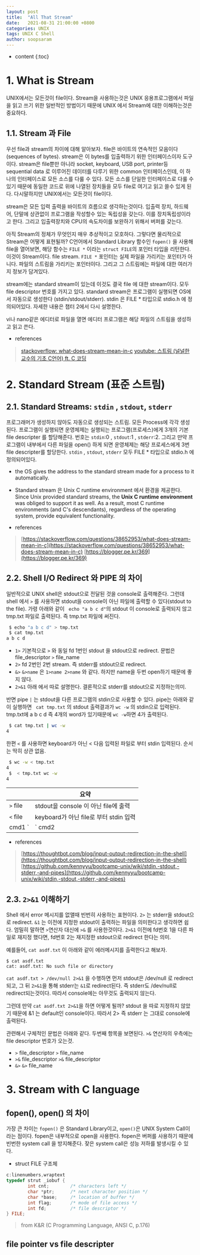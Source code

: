 ```yaml
---
layout: post
title:  "All That Stream"
date:   2021-08-31 21:00:00 +0800
categories: UNIX
tags: UNIX C Shell
author: soopsaram
---
```


* content
{:toc}

# 1. What is Stream

UNIX에서는 모든것이 file이다. Stream을 사용하는것은 UNIX 응용프로그램에서 파일을 읽고 쓰기 위한 일반적인 방법이기 때문에 UNIX 에서 Stream에 대한 이해하는것은 중요하다. 

## 1.1. Stream 과 File

우선 file과 stream의 차이에 대해 알아보자. file은 바이트의 연속적인 모음이다(sequences of bytes). stream은 이 bytes를 입출력하기 위한 인터페이스이자 도구이다. stream은 file뿐만 아니라 socket, keyboard, USB port, printer등 sequential data 로 이루어진 데이터를 다루기 위한 common 인터페이스인데, 이 하나의 인터페이스로 모든 소스를 다룰 수 있다. 모든 소스를 단일한 인터페이스로 다룰 수 있기 때문에 동일한 코드로 위에 나열된 장치들을 모두 file로 여기고 읽고 쓸수 있게 된다. 다시말하지만 UNIX에서는 모든것이 file이다. 

stream은 모든 입력 출력을 바이트의 흐름으로 생각하는것이다. 입출력 장치, 하드웨어, 단말에 상관없이 프로그램을 작성할수 있는 독립성을 갖는다. 이를 장치독립성이라고 한다.  그리고 입출력장치와 CPU의 속도차이를 보완하기 위해서 버퍼를 갖는다. 

아직 Stream의 정체가 무엇인지 매우 추상적이고 모호하다. 그렇다면 물리적으로 Stream은 어떻게 표현될까?  C언어에서 Standard Library 함수인 `fopen()` 을 사용해 file을 열어보면, 해당 함수는 `FILE *` 이라는 `struct FILE`의 포인터 타입을 리턴한다. 이것이 Stream이다. file stream. `FILE *` 포인터는 실제 파일을 가리키는 포인터가 아니다. 파일의 스트림을 가리키는 포인터이다. 그리고 그 스트림에는 파일에 대한 여러가지 정보가 담겨있다. 

stream에는 standard stream이 있는데 이것도 결국 file 에 대한 stream이다.  모두 file descriptor 번호를 가지고 있다. standard stream은 프로그램이 실행되면 OS에서 자동으로 생성한다 (stdin/stdout/stderr). stdin 은 FILE * 타입으로 stdio.h 에 정의되어있다. 자세한 내용은 챕터 2에서 다시 설명한다.

vi나 nano같은 에디터로 파일을 열면 에디터 프로그램은 해당 파일의 스트림을 생성하고 읽고 쓴다. 


- references
> [stackoverflow: what-does-stream-mean-in-c](https://stackoverflow.com/questions/38652953/what-does-stream-mean-in-c)
> [youtube: 스트림 (널널한 교수의 기초 C언어) ft. C 코딩](https://youtu.be/iuEdJ9wg8wU)

# 2. Standard Stream (표준 스트림)

## 2.1. Standard Streams: `stdin` , `stdout`, `stderr`  
프로그래머가 생성하지 않아도 자동으로 생성되는 스트림. 모든 Process에 각각 생성된다. 프로그램이 실행되면 운영체제는 실행되는 프로그램(프로세스)에게 3개의 기본 file descripter 를 할당해준다. 번호는 `stdin`:0 , `stdout`:1 , `stderr`:2. 그리고 만약 프로그램이 내부에서 다른 파일을 open() 하게 되면 운영체제는 해당 프로세스에게 3번 file descripter를 할당한다.   `stdin` , `stdout`, `stderr` 모두 FILE * 타입으로 stdio.h 에 정의되어있다. 

- the OS gives the address to the standard stream made for a process to it automatically. 
- Standard stream 은 Unix C runtime environment 에서 환경을 제공한다.
Since Unix provided standard streams, the __Unix C runtime environment__ was obliged to support it as well. As a result, most C runtime environments (and C's descendants), regardless of the operating system, provide equivalent functionality.

- references
> [https://stackoverflow.com/questions/38652953/what-does-stream-mean-in-c](https://stackoverflow.com/questions/38652953/what-does-stream-mean-in-c)
> [https://blogger.pe.kr/369](https://blogger.pe.kr/369)

## 2.2. Shell I/O Redirect 와 PIPE 의 차이

일반적으로 UNIX shell은 stdout으로 전달된 것을 console로 출력해준다. 그런데 shell 에서 `>` 를 사용하면 stdout을 console이 아닌 파일에 출력할 수 있다(stdout to the file). 가령 아래와 같이 ` echo "a b c d"`의 stdout 이 console로 출력되지 않고 tmp.txt 파일로 출력된다. 즉 tmp.txt 파일에 써진다. 


```sh
 $ echo "a b c d" > tmp.txt
 $ cat tmp.txt 
a b c d
```
- `1>` 기본적으로 `>` 와 동일 fd 1번인 stdout 을 stdout으로 redirect. 문법은 file_descriptor `>` file_name
- `2>` fd 2번인 2번 stream. 즉 stderr를 stdout으로 redirect.
- `&>` `&>name` 은 `1>name 2>name` 와 같다. 하지만 name을 두번 open하기 때문에 좋지 않다.
- `2>&1` 아래 에서 따로 설명한다. 결론적으로 stderr를 stdout으로 지정하는의미.

반면 pipe `|` 는 stdout을 다른 프로그램의 stdin으로 사용할 수 있다. pipe는 
아래와 같이 실행하면 ` cat tmp.txt` 의 stdout 출력결과가 `wc -w` 의 stdin으로 입력된다. tmp.txt에 a b c d 즉 4개의 word가 있기때문에 `wc -w`하면 4가 출력된다.
 
```sh
 $ cat tmp.txt | wc -w
4
```

한편 `<` 를 사용하면 keyboard가 아닌 < 다음 입력된 파일로 부터 stdin 입력된다.  순서는 딱히 상관 없음.

```sh
 $ wc -w < tmp.txt
4
 $  < tmp.txt wc -w
4
```

|  | 요약 |
| --- | --- | 
| `>` file | stdout을 console 이 아닌 file에 출력  |
| `<` file | keyboard가 아닌 file로 부터 stdin 입력  |
| cmd1 `|` cmd2 |  한 프로그램(cmd1)의 stdout출력을 다음 프로그램(cmd2)의 stdin 으로 사용  |

- references
> [https://thoughtbot.com/blog/input-output-redirection-in-the-shell](https://thoughtbot.com/blog/input-output-redirection-in-the-shell)
> [https://github.com/kennyyu/bootcamp-unix/wiki/stdin,-stdout,-stderr,-and-pipes](https://github.com/kennyyu/bootcamp-unix/wiki/stdin,-stdout,-stderr,-and-pipes)


## 2.3.  `2>&1` 이해하기
Shell 에서 error 메시지를 없앨때 빈번히 사용하는 표현이다. `2>` 는 stderr을 stdout으로 redirect. `&1` 는 이전에 지정한 stdout이 출력하는 파일을 의미한다고 생각하면 쉽다. 엄밀히 말하면 `>`연산자 대신에 `>&` 를 사용한것이다.  `2>&1` 이전에 fd번호 1을 다른 파일로 재지정 했다면, fd번호 2는 재지정한 stdout으로  redirect 한다는 의미. 

예를들어, `cat asdf.txt` 이 아래와 같이 에러메시지를 출력한다고 해보자.

```
$ cat asdf.txt
cat: asdf.txt: No such file or directory
```

 `cat asdf.txt > /dev/null 2>&1` 을 수행하면 먼저 stdout은 /dev/null 로 redirect되고, 그 뒤 `2>&1`을 통해 stderr는 `&1`로 redirect된다. 즉 stderr도 /dev/null로 redirect되는것이다. 따라서 console에는 아무것도 출력되지 않는다. 

그런데 만약 `cat asdf.txt 2>&1`을 하면 어떻게 될까? stdout 을 따로 지정하지 않았기 때문에 &1 는 default인 console이다. 따라서 2> 즉 stderr 는 그대로 console에 출력된다. 

관련해서 구체적인 문법은 아래와 같다. 두번째 항목을 보면된다. `>&` 연산자의 우측에는 file descriptor 번호가 오는것. 

- `>`
file_descriptor `>` file_name
- `>&` 
file_descriptor `>&` file_descriptor
- `&>`
`&>` file_name

# 3. Stream with C language

## fopen(), open() 의 차이
가장 큰 차이는 `fopen()` 은 Standard Library이고, `open()`은  UNIX System Call이라는 점이다.
 fopen은 내부적으로 open을 사용한다. fopen은 버퍼를 사용하기 때문에 빈번한 system call 을 방지해준다. 잦은 system call은 성능 저하를 발생시킬 수 있다.

- struct FILE 구조체 

```c
c:linenumbers,wraptext
typedef strut _iobuf {
        int cnt;        /* characters left */
        char *ptr;      /* next character position */
        char *base;     /* location of buffer */
        int flag;       /* mode of file access */
        int fd;         /* file descriptor */
} FILE;
```
> from K&R (C Programming Language,  ANSI C, p.176)


## file pointer vs file descripter
